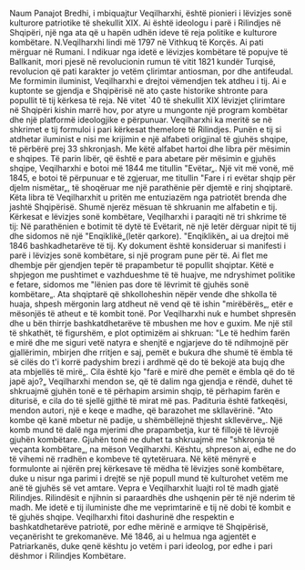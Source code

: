 Naum Panajot Bredhi, i mbiquajtur Veqilharxhi, është pionieri i lëvizjes sonë kulturore patriotike të shekullit XIX. Ai është ideologu i parë i Rilindjes në Shqipëri, një nga ata që u hapën udhën ideve të reja politike e kulturore kombëtare.
N.Veqilharxhi lindi më 1797 në Vithkuq të Korçës. Ai pati mërguar në Rumani. I ndikuar nga idetë e lëvizjes kombëtare të popujve të Ballkanit, mori pjesë në revolucionin rumun të vitit 1821 kundër Turqisë, revolucion që pati karakter jo vetëm çlirimtar antiosman, por dhe antifeudal. Me formimin iluminist, Veqilharxhi e drejtoi vëmendjen tek atdheu i tij. Ai e kuptonte se gjendja e Shqipërisë në ato çaste historike shtronte para popullit të tij kërkesa të reja. Në vitet `40 të shekullit XIX lëvizjet çlirimtare në Shqipëri kishin marrë hov, por atyre u mungonte një program kombëtar dhe një platformë ideologjike e përpunuar. Veqilharxhi ka meritë se në shkrimet e tij formuloi i pari kërkesat themelore të Rilindjes.
Punën e tij si atdhetar iluminist e nisi me krijimin e një alfabeti origjinal të gjuhës shqipe, të përbërë prej 33 shkronjash. Me këtë alfabet hartoi dhe libra për mësimin e shqipes. Të parin libër, që është e para abetare për mësimin e gjuhës shqipe, Veqilharxhi e botoi më 1844 me titullin "Evëtar„. Një vit më vonë, më 1845, e botoi të përpunuar e të zgjeruar, me titullin "Fare i ri evëtar shqip për djelm nismëtar„, të shoqëruar me një parathënie për djemtë e rinj shqiptarë. Këta libra të Veqilharxhit u pritën me entuziazëm nga patriotët brenda dhe jashtë Shqipërisë. Shumë njerëz mësuan të shkruanin me alfabetin e tij. Kërkesat e lëvizjes sonë kombëtare, Veqilharxhi i paraqiti në tri shkrime të tij: Në parathënien e botimit të dytë të Evëtarit, në një letër dërguar nipit të tij dhe sidomos në një "Enqiklikë„(letër qarkore).
"Enqiklikën„ ai ua drejtoi më 1846 bashkadhetarëve të tij. Ky dokument është konsideruar si manifesti i parë i lëvizjes sonë kombëtare, si një program pune për të. Ai flet me dhembje për gjendjen tepër të prapambetur të popullit shqiptar. Këtë e shpjegon me pushtimet e vazhdueshme të të huajve, me ndryshimet politike e fetare, sidomos me "lënien pas dore të lëvrimit të gjuhës sonë kombëtare„. Ata shqiptarë që shkolloheshin nëpër vende dhe shkolla të huaja, shpesh mërgonin larg atdheut në vend që të ishin "mirëbërës„, etër e mësonjës të atheut e të kombit tonë.
Por Veqilharxhi nuk e humbet shpresën dhe u bën thirrje bashkatdhetarëve të mbushen me hov e guxim. Me një stil të shkathët, të figurshëm, e plot optimizëm ai shkruan: "Le të hedhim farën e mirë dhe me siguri vetë natyra e shenjtë e ngjarjeve do të ndihmojnë për gjallërimin, mbirjen dhe rritjen e saj, pemët e bukura dhe shumë të ëmbla të së cilës do t'i korrë padyshim brezi i ardhmë që do të bekojë ata bujq dhe ata mbjellës të mirë„. Cila është kjo "farë e mirë dhe pemët e ëmbla që do të japë ajo?„ Veqilharxhi mendon se, që të dalim nga gjendja e rëndë, duhet të shkruajmë gjuhën tonë e të përhapim arsimin shqip, të përhapim farën e diturisë, e cila do të sjellë gjithë të mirat më pas. Padituria është fatkeqësi, mendon autori, një e keqe e madhe, që barazohet me skllavërinë. "Ato kombe që kanë mbetur në padije, u shëmbëllejnë thjesht skllevërve„. Një komb mund të dalë nga mjerimi dhe prapambetja, kur të fillojë të lëvrojë gjuhën kombëtare. Gjuhën tonë ne duhet ta shkruajmë me "shkronja të veçanta kombëtare„, na mëson Veqilharxhi. Kështu, shpreson ai, edhe ne do të vihemi në rradhën e kombeve të qytetëruara.
Në këtë mënyrë e formulonte ai njërën prej kërkesave të mëdha të lëvizjes sonë kombëtare, duke u nisur nga parimi i drejtë se një popull mund të kulturohet vetëm me anë të gjuhës së vet amtare. Vepra e Veqilharxhit luajti rol të madh gjatë Rilindjes. Rilindësit e njihnin si paraardhës dhe ushqenin për të një nderim të madh. Me idetë e tij iluministe dhe me veprimtarinë e tij në dobi të kombit e të gjuhës shqipe. Veqilharxhi fitoi dashurinë dhe respektin e bashkatdhetarëve patriotë, por edhe mërinë e armiqve të Shqipërisë, veçanërisht te grekomanëve. Më 1846, ai u helmua nga agjentët e Patriarkanës, duke qenë kështu jo vetëm i pari ideolog, por edhe i pari dëshmor i Rilindjes Kombëtare.